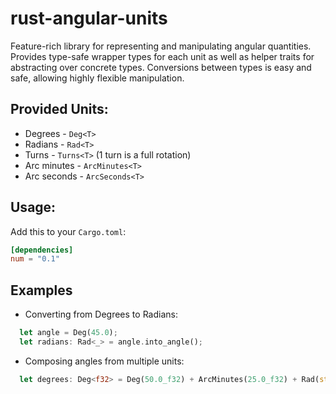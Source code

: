 # rust-angular-units

Feature-rich library for representing and manipulating angular quantities. Provides type-safe wrapper types
for each unit as well as helper traits for abstracting over concrete types. Conversions between types is
easy and safe, allowing highly flexible manipulation.

## Provided Units:
* Degrees - `Deg<T>`
* Radians - `Rad<T>`
* Turns - `Turns<T>` (1 turn is a full rotation)
* Arc minutes - `ArcMinutes<T>`
* Arc seconds - `ArcSeconds<T>`

## Usage:

Add this to your `Cargo.toml`:

```toml
[dependencies]
num = "0.1"
```
## Examples

* Converting from Degrees to Radians:
```rust
  let angle = Deg(45.0);
  let radians: Rad<_> = angle.into_angle();
```

* Composing angles from multiple units:
```rust
  let degrees: Deg<f32> = Deg(50.0_f32) + ArcMinutes(25.0_f32) + Rad(std::f32::consts::PI / 6.0_f32);
```
